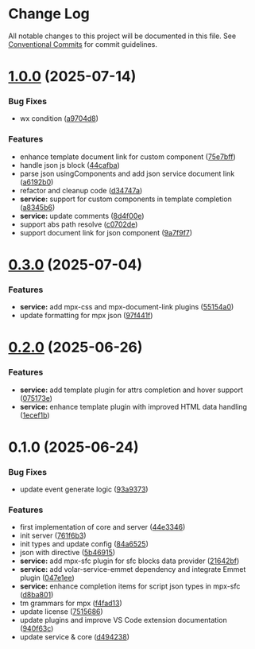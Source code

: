 # Change Log

All notable changes to this project will be documented in this file.
See [Conventional Commits](https://conventionalcommits.org) for commit guidelines.

# [1.0.0](https://github.com/mpx-ecology/language-tools/compare/v0.3.0...v1.0.0) (2025-07-14)


### Bug Fixes

* wx condition ([a9704d8](https://github.com/mpx-ecology/language-tools/commit/a9704d8a81805c1eeed749663a5663f7655566e3))


### Features

* enhance template document link for custom component ([75e7bff](https://github.com/mpx-ecology/language-tools/commit/75e7bffa3202bce476fa416894a5221055a2786a))
* handle json js block ([44cafba](https://github.com/mpx-ecology/language-tools/commit/44cafbaa8fc187f0b153a1f78b8acc7c5292d301))
* parse json usingComponents and add json service document link ([a6192b0](https://github.com/mpx-ecology/language-tools/commit/a6192b071dbf7d0aeae000832dd40831313183ab))
* refactor and cleanup code ([d34747a](https://github.com/mpx-ecology/language-tools/commit/d34747af1f6573e22c7bf674486d8e126a7e902f))
* **service:** support for custom components in template completion ([a8345b6](https://github.com/mpx-ecology/language-tools/commit/a8345b63ba8447c962fb027aa8ae1ac3528ecfe3))
* **service:** update comments ([8d4f00e](https://github.com/mpx-ecology/language-tools/commit/8d4f00e23c0c5ea252c801354abb5c064b5242b1))
* support abs path resolve ([c0702de](https://github.com/mpx-ecology/language-tools/commit/c0702ded94df3fa23dab8cacb6fd172a37e9813f))
* support document link for json component ([9a7f9f7](https://github.com/mpx-ecology/language-tools/commit/9a7f9f75da5f372f411b481857a8c385f9dbd5a1))





# [0.3.0](https://github.com/mpx-ecology/language-tools/compare/v0.2.0...v0.3.0) (2025-07-04)


### Features

* **service:** add mpx-css and mpx-document-link plugins ([55154a0](https://github.com/mpx-ecology/language-tools/commit/55154a06831f9b4de404183a56ee61a97fe4bc7d))
* update formatting for mpx json ([97f441f](https://github.com/mpx-ecology/language-tools/commit/97f441fa4a02b5f3b5d1374519e023fcce4bae25))





# [0.2.0](https://github.com/mpx-ecology/language-tools/compare/v0.1.0...v0.2.0) (2025-06-26)


### Features

* **service:** add template plugin for attrs completion and hover support ([075173e](https://github.com/mpx-ecology/language-tools/commit/075173ed45ef98defcaa1a68804447e73def8977))
* **service:** enhance template plugin with improved HTML data handling ([1ecef1b](https://github.com/mpx-ecology/language-tools/commit/1ecef1bd60ea03744e631f22386d7590431e1c12))





# 0.1.0 (2025-06-24)


### Bug Fixes

* update event generate logic ([93a9373](https://github.com/mpx-ecology/language-tools/commit/93a9373321a0c01fdd3eeaf6a7281b6f53b74a22))


### Features

* first implementation of core and server ([44e3346](https://github.com/mpx-ecology/language-tools/commit/44e3346331a66f405f0d8704f156e786a06f55e0))
* init server ([761f6b3](https://github.com/mpx-ecology/language-tools/commit/761f6b31c835c7b4a559451b00b8ad0f5fdde80c))
* init types and update config ([84a6525](https://github.com/mpx-ecology/language-tools/commit/84a6525453d0ef697ec62c586ca462fc438d84e6))
* json with directive ([5b46915](https://github.com/mpx-ecology/language-tools/commit/5b469156391c4854ba79b27e99379bb391f01824))
* **service:** add mpx-sfc plugin for sfc blocks data provider ([21642bf](https://github.com/mpx-ecology/language-tools/commit/21642bfd5a25bfe05952a88e9c766d2c8bcd84fd))
* **service:** add volar-service-emmet dependency and integrate Emmet plugin ([047e1ee](https://github.com/mpx-ecology/language-tools/commit/047e1ee006e154089cddb660cae0205c48d03680))
* **service:** enhance completion items for script json types in mpx-sfc ([d8ba801](https://github.com/mpx-ecology/language-tools/commit/d8ba80177e825ebea6c892ea429aeaf489f6d016))
* tm grammars for mpx ([f4fad13](https://github.com/mpx-ecology/language-tools/commit/f4fad1324227d3a76793c7a43b808946887d005e))
* update license ([7515686](https://github.com/mpx-ecology/language-tools/commit/7515686f61bef6deb624b7389ec1d2daf75fb786))
* update plugins and improve VS Code extension documentation ([940f63c](https://github.com/mpx-ecology/language-tools/commit/940f63c3f7a5afb63b4849593d6420e818b0c8b5))
* update service & core ([d494238](https://github.com/mpx-ecology/language-tools/commit/d49423828d963bed81af446b2c39ca8425920afa))
